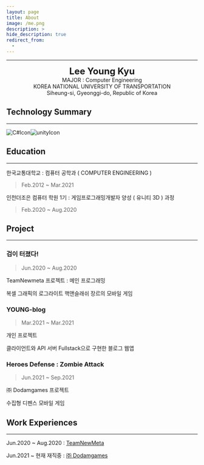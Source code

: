 ```yaml
---
layout: page
title: About
image: /me.png
description: >
hide_description: true
redirect_from:
  -
---
```


---

<center>
<span style=
"font-size:170%;
font-weight:bold">
Lee Young Kyu
</span>
</center>

<center>MAJOR : Computer Engineering</center>

<center>KOREA NATIONAL UNIVERSITY OF TRANSPORTATION</center>

<center> Siheung-si, Gyeonggi-do, Republic of Korea</center>

## Technology Summary

---

![C#Icon](https://camo.githubusercontent.com/5a6066cb6799454e110eb8af45ce93881f56d4477268103786dc03730dff40ad/68747470733a2f2f696d672e736869656c64732e696f2f62616467652f2d432532332532302d626c61636b3f7374796c653d666c6174266c6f676f3d432532305368617270)![unityIcon](https://camo.githubusercontent.com/a8fb97f7736e01291a14f303fe5a6827e149623acfd6807cf39df55969455975/68747470733a2f2f696d672e736869656c64732e696f2f62616467652f756e6974792532302d2532333030303030302e7376673f267374796c653d666c6174266c6f676f3d756e697479266c6f676f436f6c6f723d7768697465)

## Education

---

한국교통대학교 : 컴퓨터 공학과 ( COMPUTER ENGINEERING )

> Feb.2012 ~ Mar.2021

인천더조은 컴퓨터 학원 1기 : 게임프로그래밍개발자 양성 ( 유니티 3D ) 과정

> Feb.2020 ~ Aug.2020

## Project

---

### 검이 터졌다!

> Jun.2020 ~ Aug.2020

TeamNewmeta 프로젝트 : 메인 프로그래밍

복셀 그래픽의 로그라이트 핵앤슬래쉬 장르의 모바일 게임

### YOUNG-blog

> Mar.2021 ~ Mar.2021

개인 프로젝트

클라이언트와 API 서버 Fullstack으로 구현한 블로그 웹앱

### Heroes Defense : Zombie Attack

> Jun.2021 ~ Sep.2021

㈜ Dodamgames 프로젝트

수집형 디펜스 모바일 게임

## Work Experiences

---

Jun.2020 ~ Aug.2020 : [TeamNewMeta](https://bit.ly/3cBRDqN)

Jun.2021 ~ 현재 재직중 : [㈜ Dodamgames](http://www.dodamgames.com/)
